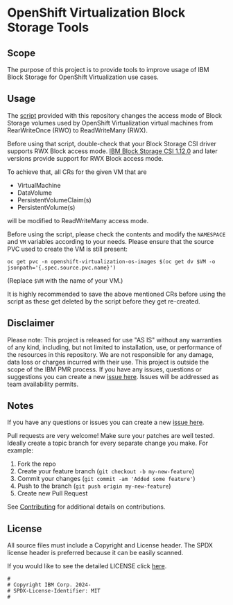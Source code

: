 <!-- This should be the location of the title of the repository, normally the short name -->
# OpenShift Virtualization Block Storage Tools

<!-- Build Status, is a great thing to have at the top of your repository, it shows that you take your CI/CD as first class citizens -->
<!-- [![Build Status](https://travis-ci.org/jjasghar/ibm-cloud-cli.svg?branch=master)](https://travis-ci.org/jjasghar/ibm-cloud-cli) -->

## Scope

The purpose of this project is to provide tools to improve usage of IBM Block Storage for OpenShift Virtualization use cases.

<!-- A more detailed Usage or detailed explaination of the repository here -->
## Usage

The [script](src/vm_rwo_to_rwx.sh) provided with this repository changes the
access mode of Block Storage volumes used by OpenShift Virtualization virtual
machines from RearWriteOnce (RWO) to ReadWriteMany (RWX).

Before using that script, double-check that your Block Storage CSI driver
supports RWX Block access mode. [IBM Block Storage CSI 1.12.0](https://www.ibm.com/docs/en/stg-block-csi-driver/1.12.0) and later
versions provide support for RWX Block access mode.


To achieve that, all CRs for the given VM that are

- VirtualMachine
- DataVolume
- PersistentVolumeClaim(s)
- PersistentVolume(s)

will be modified to ReadWriteMany access mode.

Before using the script, please check the contents and modify the `NAMESPACE`
and `VM` variables according to your needs.
Please ensure that the source PVC used to create the VM is still present:

```shell
oc get pvc -n openshift-virtualization-os-images $(oc get dv $VM -o jsonpath='{.spec.source.pvc.name}')
```

(Replace `$VM` with the name of your VM.)

It is highly recommended to save the above mentioned CRs before using the
script as these get deleted by the script before they get re-created.

## Disclaimer

Please note: This project is released for use "AS IS" without any warranties of any kind, including, but not limited to installation, use, or performance of the resources in this repository. We are not responsible for any damage, data loss or charges incurred with their use. This project is outside the scope of the IBM PMR process. If you have any issues, questions or suggestions you can create a new [issue here](issues). Issues will be addressed as team availability permits.

## Notes

If you have any questions or issues you can create a new [issue here](issues).

Pull requests are very welcome! Make sure your patches are well tested.
Ideally create a topic branch for every separate change you make. For
example:

1. Fork the repo
2. Create your feature branch (`git checkout -b my-new-feature`)
3. Commit your changes (`git commit -am 'Added some feature'`)
4. Push to the branch (`git push origin my-new-feature`)
5. Create new Pull Request

See [Contributing](CONTRIBUTING.md) for additional details on contributions.

## License

All source files must include a Copyright and License header. The SPDX license header is
preferred because it can be easily scanned.

If you would like to see the detailed LICENSE click [here](LICENSE).

```text
#
# Copyright IBM Corp. 2024-
# SPDX-License-Identifier: MIT
#
```
